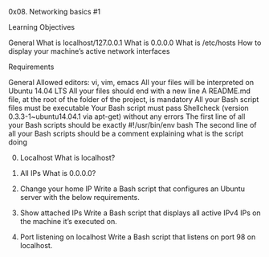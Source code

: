 0x08. Networking basics #1

Learning Objectives

General
What is localhost/127.0.0.1
What is 0.0.0.0
What is /etc/hosts
How to display your machine’s active network interfaces


Requirements

General
Allowed editors: vi, vim, emacs
All your files will be interpreted on Ubuntu 14.04 LTS
All your files should end with a new line
A README.md file, at the root of the folder of the project, is mandatory
All your Bash script files must be executable
Your Bash script must pass Shellcheck (version 0.3.3-1~ubuntu14.04.1 via apt-get) without any errors
The first line of all your Bash scripts should be exactly #!/usr/bin/env bash
The second line of all your Bash scripts should be a comment explaining what is the script doing

0. Localhost 
What is localhost?

1. All IPs 
What is 0.0.0.0?

2. Change your home IP
Write a Bash script that configures an Ubuntu server with the below requirements.

3. Show attached IPs
Write a Bash script that displays all active IPv4 IPs on the machine it’s executed on.

4. Port listening on localhost 
Write a Bash script that listens on port 98 on localhost.

